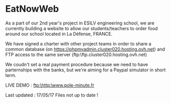 # EatNowWeb

As a part of our 2nd year's project in ESILV engineering school, we are currently building a website to allow our students/teachers to order food around our school located in La Défense, FRANCE.

We have signed a charter with other project teams in order to share a common database (on <a href="https://phpmyadmin.cluster020.hosting.ovh.net">https://phpmyadmin.cluster020.hosting.ovh.net</a>)
and FTP access to the same server (ftp:\\ftp.cluster020.hosting.ovh.net)


We coudn't set a real payment procedure because we need to have parternships with the banks, but we're aiming for a Paypal simulator in short term.

LIVE DEMO : <a href="http:\\www.pole-minute.fr">ftp:\\http:\\www.pole-minute.fr</a>

Last updated : 17/05/17
Files not up to date !
